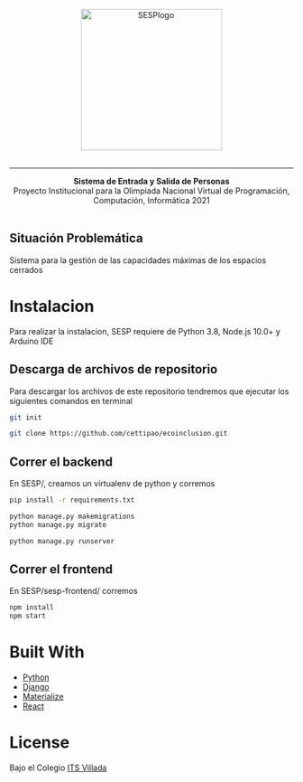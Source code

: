 <p align="center">
  <img src="https://i.ibb.co/Bj9hYK9/SESPlogo.png" alt="SESPlogo" border="0" width="250">
<br />
<br />

--------------------------------------------------------------------------------

<div align="center">
  <strong>Sistema de Entrada y Salida de Personas</strong>
</div>

<div align="center">
  Proyecto Institucional para la Olimpiada Nacional Virtual de Programación, Computación, Informática 2021
</div>

<br />

## Situación Problemática

Sistema para la gestión de las capacidades máximas de los espacios cerrados

# Instalacion

Para realizar la instalacion, SESP requiere de Python 3.8, Node.js 10.0+ y Arduino IDE

## Descarga de archivos de repositorio

Para descargar los archivos de este repositorio tendremos que ejecutar los siguientes comandos en terminal

```bash
git init

git clone https://github.com/cettipao/ecoinclusion.git
```

## Correr el backend

En SESP/, creamos un virtualenv de python y corremos

```bash
pip install -r requirements.txt

python manage.py makemigrations
python manage.py migrate

python manage.py runserver
```

## Correr el frontend

En SESP/sesp-frontend/ corremos

```bash
npm install
npm start
```

# Built With

* [Python](https://www.python.org/)
* [Django](https://www.djangoproject.com/)
* [Materialize](https://materializecss.com/)
* [React](https://es.reactjs.org/)

# License

Bajo el Colegio [ITS Villada](https://www.itsv.edu.ar/)

